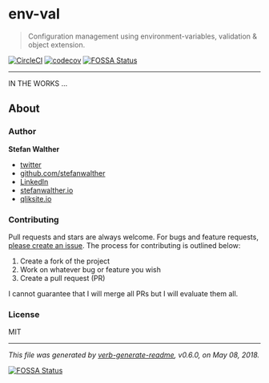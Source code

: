 # env-val

> Configuration management using environment-variables, validation & object extension.

[![CircleCI](https://img.shields.io/circleci/project/github/stefanwalther/env-val.svg)](https://circleci.com/gh/stefanwalther/env-val)
[![codecov](https://codecov.io/gh/stefanwalther/env-val/branch/master/graph/badge.svg?token=dbOESk00SQ)](https://codecov.io/gh/stefanwalther/env-val)
[![FOSSA Status](https://app.fossa.io/api/projects/git%2Bgithub.com%2Fstefanwalther%2Fenv-val.svg?type=shield)](https://app.fossa.io/projects/git%2Bgithub.com%2Fstefanwalther%2Fenv-val?ref=badge_shield)

---

IN THE WORKS ...

## About

### Author
**Stefan Walther**

* [twitter](http://twitter.com/waltherstefan)  
* [github.com/stefanwalther](http://github.com/stefanwalther) 
* [LinkedIn](https://www.linkedin.com/in/stefanwalther/) 
* [stefanwalther.io](https://stefanwalther.io)
* [qliksite.io](http://qliksite.io)

### Contributing
Pull requests and stars are always welcome. For bugs and feature requests, [please create an issue](https://github.com/stefanwalther/env-val/issues). The process for contributing is outlined below:

1. Create a fork of the project
2. Work on whatever bug or feature you wish
3. Create a pull request (PR)

I cannot guarantee that I will merge all PRs but I will evaluate them all.

### License
MIT

***

_This file was generated by [verb-generate-readme](https://github.com/verbose/verb-generate-readme), v0.6.0, on May 08, 2018._



[![FOSSA Status](https://app.fossa.io/api/projects/git%2Bgithub.com%2Fstefanwalther%2Fenv-val.svg?type=large)](https://app.fossa.io/projects/git%2Bgithub.com%2Fstefanwalther%2Fenv-val?ref=badge_large)